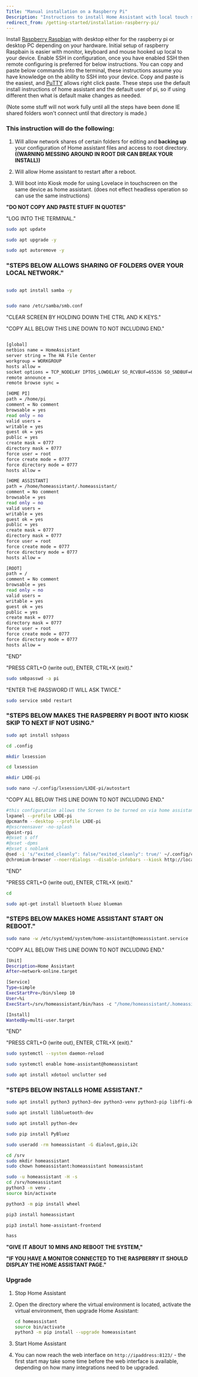 ```yaml
---
Title: "Manual installation on a Raspberry Pi"
Description: "Instructions to install Home Assistant with local touch screen support on a Raspberry Pi running Raspbian."
redirect_from: /getting-started/installation-raspberry-pi/
---
```

Install [Raspberry Raspbian](https://www.raspberrypi.org/downloads/) with desktop either for the raspberry pi or desktop PC depending on your hardware.
Initial setup of raspberry Raspbain is easier with monitor, keyboard and mouse hooked up local to your device.
Enable SSH in configuration, once you have enabled SSH then remote configuring is preferred for below instructions. 
You can copy and paste below commands into the terminal, these instructions assume you have knowledge on the ability to SSH into your device.
Copy and paste is the easiest, and [PuTTY](https://www.chiark.greenend.org.uk/~sgtatham/putty/latest.html) allows right click paste.
These steps use the default install instructions of home assistant and the default user of pi, so if using different then what is default make changes as needed.

(Note some stuff will not work fully until all the steps have been done IE shared folders won't connect until that directory is made.)  

### This instruction will do the following:

1. Will allow network shares of certain folders for editing and **backing up** your configuration of Home assistant files and access to root directory.
 **((WARNING MESSING AROUND IN ROOT DIR CAN BREAK YOUR INSTALL))**

2. Will allow Home assistant to restart after a reboot.

3. Will boot into Kiosk mode for using Lovelace in touchscreen on the same device as home assistant. 
(does not effect headless operation so can use the same instructions)

**"DO NOT COPY AND PASTE STUFF IN QUOTES"**

"LOG INTO THE TERMINAL."

</div>


```bash
sudo apt update

sudo apt upgrade -y

sudo apt autoremove -y

```

### "STEPS BELOW ALLOWS SHARING OF FOLDERS OVER YOUR LOCAL NETWORK."

```bash

sudo apt install samba -y

```
```bash

sudo nano /etc/samba/smb.conf

```
"CLEAR SCREEN BY HOLDING DOWN THE CTRL AND K KEYS."

"COPY ALL BELOW THIS LINE DOWN TO NOT INCLUDING END."

```bash

[global]
netbios name = HomeAssistant
server string = The HA File Center
workgroup = WORKGROUP
hosts allow =
socket options = TCP_NODELAY IPTOS_LOWDELAY SO_RCVBUF=65536 SO_SNDBUF=65536
remote announce =
remote browse sync =

[HOME PI]
path = /home/pi
comment = No comment
browsable = yes
read only = no
valid users =
writable = yes
guest ok = yes
public = yes
create mask = 0777
directory mask = 0777
force user = root
force create mode = 0777
force directory mode = 0777
hosts allow =

[HOME ASSISTANT]
path = /home/homeassistant/.homeassistant/
comment = No comment
browsable = yes
read only = no
valid users =
writable = yes
guest ok = yes
public = yes
create mask = 0777
directory mask = 0777
force user = root
force create mode = 0777
force directory mode = 0777
hosts allow =

[ROOT]
path = /
comment = No comment
browsable = yes
read only = no
valid users =
writable = yes
guest ok = yes
public = yes
create mask = 0777
directory mask = 0777
force user = root
force create mode = 0777
force directory mode = 0777
hosts allow =
```

"END"

"PRESS CRTL+O (write out), ENTER, CTRL+X (exit)."

```bash
sudo smbpasswd -a pi

```
"ENTER THE PASSWORD IT WILL ASK TWICE."
```bash
sudo service smbd restart

```
### "STEPS BELOW MAKES THE RASPBERRY PI BOOT INTO KIOSK SKIP TO NEXT IF NOT USING."
```bash
sudo apt install sshpass

```
```bash
cd .config

mkdir lxsession

cd lxsession

mkdir LXDE-pi

sudo nano ~/.config/lxsession/LXDE-pi/autostart

```
"COPY ALL BELOW THIS LINE DOWN TO NOT INCLUDING END."

```bash
#this configuration allows the Screen to be turned on via home assistant switch 
lxpanel --profile LXDE-pi
@pcmanfm --desktop --profile LXDE-pi
#@xscreensaver -no-splash
@point-rpi
#@xset s off
#@xset -dpms
#@xset s noblank
@sed -i 's/"exited_cleanly": false/"exited_cleanly": true/' ~/.config/chromium-browser/Default/Preferences
@chromium-browser --noerrdialogs --disable-infobars --kiosk http://localhost:8123
```

"END"

"PRESS CRTL+O (write out), ENTER, CTRL+X (exit)."
```bash
cd

sudo apt-get install bluetooth bluez blueman

```
### "STEPS BELOW MAKES HOME ASSISTANT START ON REBOOT."
```bash
sudo nano -w /etc/systemd/system/home-assistant@homeassistant.service

```
"COPY ALL BELOW THIS LINE DOWN TO NOT INCLUDING END."
```bash
[Unit]
Description=Home Assistant
After=network-online.target

[Service]
Type=simple
ExecStartPre=/bin/sleep 10
User=%i
ExecStart=/srv/homeassistant/bin/hass -c "/home/homeassistant/.homeassistant"

[Install]
WantedBy=multi-user.target
```

"END"

"PRESS CRTL+O (write out), ENTER, CTRL+X (exit)."
```bash
sudo systemctl --system daemon-reload

sudo systemctl enable home-assistant@homeassistant

```
```bash
sudo apt install xdotool unclutter sed

```
### "STEPS BELOW INSTALLS HOME ASSISTANT."
```bash
sudo apt install python3 python3-dev python3-venv python3-pip libffi-dev libssl-dev -y

```
```bash
sudo apt install libbluetooth-dev

```
```bash
sudo apt install python-dev

sudo pip install PyBluez

```
```bash
sudo useradd -rm homeassistant -G dialout,gpio,i2c

cd /srv
sudo mkdir homeassistant
sudo chown homeassistant:homeassistant homeassistant

sudo -u homeassistant -H -s
cd /srv/homeassistant
python3 -m venv .
source bin/activate

python3 -m pip install wheel

pip3 install homeassistant

pip3 install home-assistant-frontend

hass

```
</div>


**"GIVE IT ABOUT 10 MINS AND REBOOT THE SYSTEM,"**

**"IF YOU HAVE A MONITOR CONNECTED TO THE RASPBERRY IT SHOULD DISPLAY THE HOME ASSISTANT PAGE."**

### Upgrade

 1. Stop Home Assistant

 2. Open the directory where the virtual environment is located, activate the virtual environment, then upgrade Home Assistant:
    ```bash
    cd homeassistant
    source bin/activate
    python3 -m pip install --upgrade homeassistant
    ```
 3. Start Home Assistant
 4. You can now reach the web interface on `http://ipaddress:8123/` - the first start may take some time before the web interface is available, depending on how many integrations need to be upgraded.
